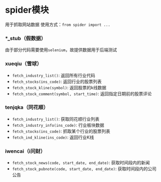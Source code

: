 # spider模块

用于抓取网站数据
使用方式：`from spider import ...`

### *_stub（假数据）
由于部分代码需要使用`selenium`，故提供数据用于后端测试

### xueqiu（雪球）
- `fetch_industry_list()`: 返回所有行业代码
- `fetch_stocks(ins_code)`: 返回行业的股票列表
- `fetch_stock_kline(symbol)`: 返回股票的k线数据
- `fetch_stock_comment(symbol, start_time)`: 返回指定日期前的股票评论

### tenjqka（同花顺）
- `fetch_industry_list()`: 获取同花顺行业列表
- `fetch_industry_info(ins_code)`: 行业板块数据
- `fetch_stocks(ins_code)`: 抓取某个行业的股票列表
- `fetch_ind_kline(ins_code)`: 返回行业K线

### iwencai（i问财）
- `fetch_stock_news(code, start_date, end_date)`: 获取时间段内的新闻
- `fetch_stock_pubnote(code, start_date, end_date)`: 获取时间段内的公司公告